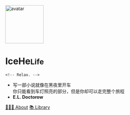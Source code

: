 <!-- Referfence : https://docsify.js.org/#/cover -->

<img src="https://cdn.icehe.xyz/_docsify/avatar-400.png" alt="avatar"  width="120px"/>

# IceHe<small>Life</small>

```
<!-- Relax. -->
```

<!-- Sleep early. -->

<!-- Later equals never. -->

<!-- Done is better than perfect. -->

<!-- - Wiki：Never memorize something that you can look up. -->
<!-- - **Albert Einstein** -->

- 写一部小说就像在黑夜里开车<br/>你只能看到车灯照亮的部分，但是你却可以走完整个旅程
- **E.L. Doctorow**

<!-- <span class="token comment">[# 京 ICP 备 18038982 号 #](https://beian.miit.gov.cn/)</span> -->

<!-- - 没有收到新的工作任务，胡乱地工作着、学习着， -->
<!-- - 找不到人生方向，不知道该做什么。 -->
<!-- - 及时行乐？或许只要稍微有点快感的刺激就能凑和地活下去。 -->
<!-- - 做出的选择和行动，就像是受到刺激后的应激反应， -->
<!-- - 毫无意义，了无生趣。 -->
<!-- - 像是沉眠在永恒的噩梦中，无法醒来。 -->

<!-- - 寓意着「远大志向」的名字「志远」 -->
<!-- - 对我而言，就是一个莫大的讽刺。 -->
<!-- - 好想拥有一个衷心的梦想… -->
<!-- - 不再像行尸走肉一样活着。 -->

<!-- - 记于 2019 年 1 月 12 日。 -->

[🧑🏻‍💻 About](/life/bio.md) [📚 Library](/README)

<!-- [🎯 About](/life/bio.md) -->
<!-- [🏄 Weibo](https://weibo.com/icedes) -->
<!-- [💻 GitHub](https://github.com/IceHe) -->
<!-- [📚 Library](/README) -->

<!-- <a href="https://weibo.com/icedes" target="_blank" rel="noopener">🏄 Weibo</a><a href="#/README">📚 Library</a> -->
